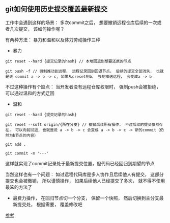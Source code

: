 ## git如何使用历史提交覆盖最新提交

工作中会遇到这样的场景： 多次commit之后， 想要撤销远程仓库后续的一次或者几次提交， 该如何操作呢？

有两种方法： 暴力和温和以及体力劳动操作三种

- 暴力

```
git reset --hard {提交记录的hash} // 本地回退到想要还原的节点

git push -f // 强制推动到远程， 远程记录回到回退节点， 后续的提交全部消失， 也就是说 commit a -> b -> c, 如果从creset到b， 强制推送远程， 会变成a -> b

```
不过这种操作有个缺点： 当开发者没有远程仓库权限时， 强制push会被拒绝， 可以通过温和的方式迂回

- 温和

```
git reset --hard {提交记录的hash}

git reset --soft origin/{所在分支} // 撤销后续所有操作， 不过后续的提交依然存在， 可以向前回退, 也就是说 a -> b -> c 会变成 a -> b -> c -> 新的commit（仍然为b节点的内容）

git add .

git commit -m '---'
```
这样就实现了commit记录处于最新提交位置，但代码已经回归到期望的节点

当然这样也有一个问题： 如过远程代码库是多人协作且后续他人有提交， 这部分提交也会被撤销， 所以谨慎操作， 如果后续他人已经提交了多次， 就不得不使用最笨的方法了

- 最费力操作， 在回归节点切一个分支， 保留一个快照， 然后切换到主分支最新提交处， 根据需要， 覆盖修改吧

[参考](https://blog.csdn.net/misstwo_/article/details/78777188)
